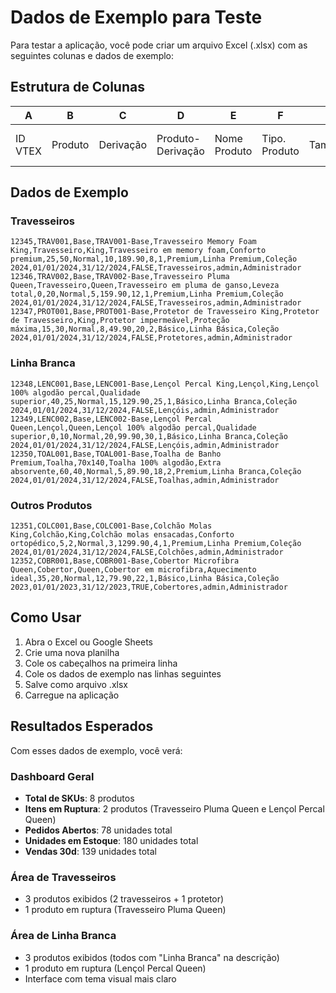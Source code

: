 # Dados de Exemplo para Teste

Para testar a aplicação, você pode criar um arquivo Excel (.xlsx) com as seguintes colunas e dados de exemplo:

## Estrutura de Colunas

| A | B | C | D | E | F | G | H | I | J | K | L | M | N | O | P | Q | R | S | T | U | V | W | X | Y |
|---|---|---|---|---|---|---|---|---|---|---|---|---|---|---|---|---|---|---|---|---|---|---|---|---|
| ID VTEX | Produto | Derivação | Produto-Derivação | Nome Produto | Tipo. Produto | Tamanho | Descrição | Compl. | Estoque | Pronta Entrega | Regulador | Pedidos em Aberto | Preço | Venda 30d | Multiplo | Linha Comercial | Descrição Linha Comercial | Coleção Atual | Início Coleção | Fim Coleção | Fora de linha | Agrupamento de Custos | Usu.Alteração | Nome Usuário Alteração |

## Dados de Exemplo

### Travesseiros
```
12345,TRAV001,Base,TRAV001-Base,Travesseiro Memory Foam King,Travesseiro,King,Travesseiro em memory foam,Conforto premium,25,50,Normal,10,189.90,8,1,Premium,Linha Premium,Coleção 2024,01/01/2024,31/12/2024,FALSE,Travesseiros,admin,Administrador
12346,TRAV002,Base,TRAV002-Base,Travesseiro Pluma Queen,Travesseiro,Queen,Travesseiro em pluma de ganso,Leveza total,0,20,Normal,5,159.90,12,1,Premium,Linha Premium,Coleção 2024,01/01/2024,31/12/2024,FALSE,Travesseiros,admin,Administrador
12347,PROT001,Base,PROT001-Base,Protetor de Travesseiro King,Protetor de Travesseiro,King,Protetor impermeável,Proteção máxima,15,30,Normal,8,49.90,20,2,Básico,Linha Básica,Coleção 2024,01/01/2024,31/12/2024,FALSE,Protetores,admin,Administrador
```

### Linha Branca
```
12348,LENC001,Base,LENC001-Base,Lençol Percal King,Lençol,King,Lençol 100% algodão percal,Qualidade superior,40,25,Normal,15,129.90,25,1,Básico,Linha Branca,Coleção 2024,01/01/2024,31/12/2024,FALSE,Lençóis,admin,Administrador
12349,LENC002,Base,LENC002-Base,Lençol Percal Queen,Lençol,Queen,Lençol 100% algodão percal,Qualidade superior,0,10,Normal,20,99.90,30,1,Básico,Linha Branca,Coleção 2024,01/01/2024,31/12/2024,FALSE,Lençóis,admin,Administrador
12350,TOAL001,Base,TOAL001-Base,Toalha de Banho Premium,Toalha,70x140,Toalha 100% algodão,Extra absorvente,60,40,Normal,5,89.90,18,2,Premium,Linha Branca,Coleção 2024,01/01/2024,31/12/2024,FALSE,Toalhas,admin,Administrador
```

### Outros Produtos
```
12351,COLC001,Base,COLC001-Base,Colchão Molas King,Colchão,King,Colchão molas ensacadas,Conforto ortopédico,5,2,Normal,3,1299.90,4,1,Premium,Linha Premium,Coleção 2024,01/01/2024,31/12/2024,FALSE,Colchões,admin,Administrador
12352,COBR001,Base,COBR001-Base,Cobertor Microfibra Queen,Cobertor,Queen,Cobertor em microfibra,Aquecimento ideal,35,20,Normal,12,79.90,22,1,Básico,Linha Básica,Coleção 2023,01/01/2023,31/12/2023,TRUE,Cobertores,admin,Administrador
```

## Como Usar

1. Abra o Excel ou Google Sheets
2. Crie uma nova planilha
3. Cole os cabeçalhos na primeira linha
4. Cole os dados de exemplo nas linhas seguintes
5. Salve como arquivo .xlsx
6. Carregue na aplicação

## Resultados Esperados

Com esses dados de exemplo, você verá:

### Dashboard Geral
- **Total de SKUs**: 8 produtos
- **Itens em Ruptura**: 2 produtos (Travesseiro Pluma Queen e Lençol Percal Queen)
- **Pedidos Abertos**: 78 unidades total
- **Unidades em Estoque**: 180 unidades total
- **Vendas 30d**: 139 unidades total

### Área de Travesseiros
- 3 produtos exibidos (2 travesseiros + 1 protetor)
- 1 produto em ruptura (Travesseiro Pluma Queen)

### Área de Linha Branca
- 3 produtos exibidos (todos com "Linha Branca" na descrição)
- 1 produto em ruptura (Lençol Percal Queen)
- Interface com tema visual mais claro